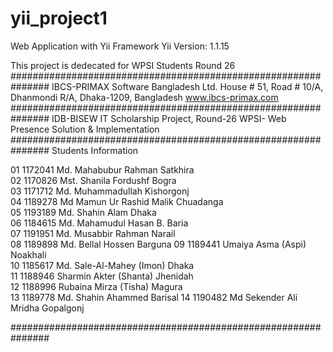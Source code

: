 # yii_project1
Web Application with Yii Framework
Yii Version: 1.1.15

This project is dedecated for WPSI Students Round 26
###############################################################
IBCS-PRIMAX Software Bangladesh Ltd.
House # 51, Road # 10/A, Dhanmondi R/A, Dhaka-1209, Bangladesh
www.ibcs-primax.com
###############################################################
IDB-BISEW IT Scholarship Project, Round-26
WPSI- Web Presence Solution & Implementation
###############################################################
Students Information

01	1172041	Md. Mahabubur Rahman		Satkhira		
02	1170826	Mst. Shanila Fordushf		Bogra	
03	1171712	Md. Muhammadullah			Kishorgonj	
04	1189278	Md Mamun Ur Rashid Malik	Chuadanga	
05	1193189	Md. Shahin Alam				Dhaka		
06	1184615	Md. Mahamudul Hasan			B. Baria	
07	1191951	Md. Musabbir Rahman			Narail	
08	1189898	Md. Bellal Hossen			Barguna	
09	1189441	Umaiya Asma (Aspi)			Noakhali	
10	1185617	Md. Sale-Al-Mahey (Imon)	Dhaka	
11	1188946	Sharmin Akter (Shanta)		Jhenidah	
12	1188996	Rubaina Mirza (Tisha)		Magura	
13	1189778	Md. Shahin Ahammed			Barisal	
14	1190482	Md Sekender Ali Mridha		Gopalgonj	


###############################################################
